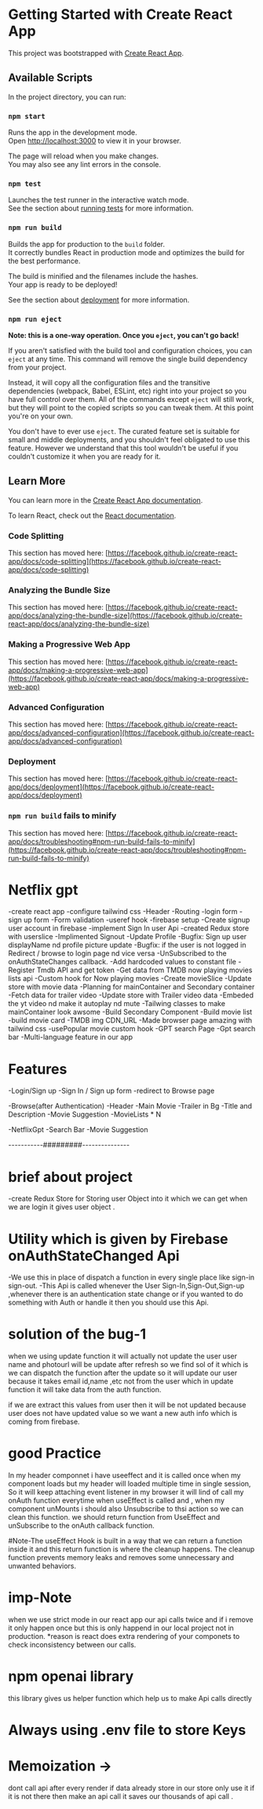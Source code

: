 # Getting Started with Create React App

This project was bootstrapped with [Create React App](https://github.com/facebook/create-react-app).

## Available Scripts

In the project directory, you can run:

### `npm start`

Runs the app in the development mode.\
Open [http://localhost:3000](http://localhost:3000) to view it in your browser.

The page will reload when you make changes.\
You may also see any lint errors in the console.

### `npm test`

Launches the test runner in the interactive watch mode.\
See the section about [running tests](https://facebook.github.io/create-react-app/docs/running-tests) for more information.

### `npm run build`

Builds the app for production to the `build` folder.\
It correctly bundles React in production mode and optimizes the build for the best performance.

The build is minified and the filenames include the hashes.\
Your app is ready to be deployed!

See the section about [deployment](https://facebook.github.io/create-react-app/docs/deployment) for more information.

### `npm run eject`

**Note: this is a one-way operation. Once you `eject`, you can't go back!**

If you aren't satisfied with the build tool and configuration choices, you can `eject` at any time. This command will remove the single build dependency from your project.

Instead, it will copy all the configuration files and the transitive dependencies (webpack, Babel, ESLint, etc) right into your project so you have full control over them. All of the commands except `eject` will still work, but they will point to the copied scripts so you can tweak them. At this point you're on your own.

You don't have to ever use `eject`. The curated feature set is suitable for small and middle deployments, and you shouldn't feel obligated to use this feature. However we understand that this tool wouldn't be useful if you couldn't customize it when you are ready for it.

## Learn More

You can learn more in the [Create React App documentation](https://facebook.github.io/create-react-app/docs/getting-started).

To learn React, check out the [React documentation](https://reactjs.org/).

### Code Splitting

This section has moved here: [https://facebook.github.io/create-react-app/docs/code-splitting](https://facebook.github.io/create-react-app/docs/code-splitting)

### Analyzing the Bundle Size

This section has moved here: [https://facebook.github.io/create-react-app/docs/analyzing-the-bundle-size](https://facebook.github.io/create-react-app/docs/analyzing-the-bundle-size)

### Making a Progressive Web App

This section has moved here: [https://facebook.github.io/create-react-app/docs/making-a-progressive-web-app](https://facebook.github.io/create-react-app/docs/making-a-progressive-web-app)

### Advanced Configuration

This section has moved here: [https://facebook.github.io/create-react-app/docs/advanced-configuration](https://facebook.github.io/create-react-app/docs/advanced-configuration)

### Deployment

This section has moved here: [https://facebook.github.io/create-react-app/docs/deployment](https://facebook.github.io/create-react-app/docs/deployment)

### `npm run build` fails to minify

This section has moved here: [https://facebook.github.io/create-react-app/docs/troubleshooting#npm-run-build-fails-to-minify](https://facebook.github.io/create-react-app/docs/troubleshooting#npm-run-build-fails-to-minify)

# Netflix gpt
-create react app
-configure tailwind css
-Header
-Routing
-login form
-sign up form
-Form validation
-useref hook
-firebase setup
-Create signup user account in firebase
-implement Sign In user Api
-created Redux store with userslice
-Implimented Signout
-Update Profile
-Bugfix: Sign up user displayName nd profile picture update
-Bugfix: if the user is not logged in Redirect / browse to login page nd vice versa
-UnSubscribed to the onAuthStateChanges callback.
-Add hardcoded values to constant file
-Register Tmdb API and get token
-Get data from TMDB now playing movies lists api
-Custom hook for Now playing movies
-Create movieSlice
-Update store with movie data
-Planning for mainContainer and Secondary container
-Fetch data for trailer video
-Update store with Trailer video data
-Embeded the yt video nd make it autoplay nd mute
-Tailwing classes to make mainContainer  look awsome
-Build Secondary Component
-Build movie list
-build movie card
-TMDB img CDN_URL
-Made browser page amazing with tailwind css
-usePopular movie custom hook
-GPT search Page
-Gpt search bar
-Multi-language feature in our app


# Features
-Login/Sign up
   -Sign In / Sign up form
   -redirect to Browse page
   
-Browse(after Authentication)
   -Header
   -Main Movie
      -Trailer in Bg
      -Title and Description
      -Movie Suggestion
        -MovieLists * N

-NetflixGpt
   -Search Bar
   -Movie Suggestion 

-----------#########---------------
# brief about project
 -create Redux Store for Storing user Object into it which we can get when we are login it gives user object .

# Utility which is given by Firebase onAuthStateChanged Api 
-We use this in place of dispatch a function in every single place like sign-in sign-out.
-This Api is called whenever the User Sign-In,Sign-Out,Sign-up ,whenever there is an authentication state change or if you wanted to do something with Auth or handle it then you should use this Api.

# solution of the bug-1
when we using update function it will actually not update the user user name and photourl will be update after refresh so we find sol of it which is we can dispatch the function after the update so it will update our user because it takes email id,name ,etc not from the user which in update function it will take data from the auth function.

if we are extract this values from user then it will be not updated because user does not have updated value so we want a new auth info which is coming from firebase.

# good Practice
In my header componnet i have useeffect and it is called once when my component loads but my header will loaded multiple time in single session, So it will keep attaching event listener in my browser it will lind of call my onAuth function everytime when useEffect is called and ,
when my component unMounts i should also Unsubscribe to thsi action so we can clean this function. we should return function from UseEffect and unSubscribe to the onAuth callback function.

#Note-The useEffect Hook is built in a way that we can return a function inside it and this return function is where the cleanup happens. The cleanup function prevents memory leaks and removes some unnecessary and unwanted behaviors.

# imp-Note
when we use strict mode in our react app our api calls twice and if i remove it only happen once but this is only happend in our local project not in production.
*reason is react does extra rendering of your componets to check inconsistency between our calls.

# npm openai library
 this library gives us helper function which help us to make Api calls directly

# Always using .env file to store Keys  

# Memoization -> 
dont call api after every render if data already store in our store only use it if it is not 
there then make an api call it saves our thousands of api call .




          